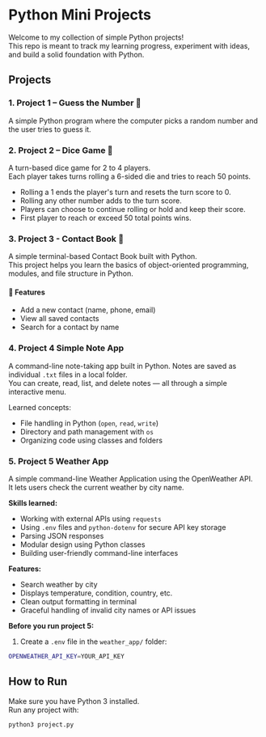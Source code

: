 # Python Mini Projects

Welcome to my collection of simple Python projects!  
This repo is meant to track my learning progress, experiment with ideas, and build a solid foundation with Python.

## Projects

### 1. Project 1 – Guess the Number 🎯
A simple Python program where the computer picks a random number and the user tries to guess it.

### 2. Project 2 – Dice Game 🎲
A turn-based dice game for 2 to 4 players.  
Each player takes turns rolling a 6-sided die and tries to reach 50 points.  
- Rolling a 1 ends the player's turn and resets the turn score to 0.  
- Rolling any other number adds to the turn score.  
- Players can choose to continue rolling or hold and keep their score.  
- First player to reach or exceed 50 total points wins.

### 3. Project 3 - Contact Book 📇

A simple terminal-based Contact Book built with Python.  
This project helps you learn the basics of object-oriented programming, modules, and file structure in Python.

#### 🚀 Features
- Add a new contact (name, phone, email)
- View all saved contacts
- Search for a contact by name

### 4. Project 4 Simple Note App

A command-line note-taking app built in Python. Notes are saved as individual `.txt` files in a local folder.  
You can create, read, list, and delete notes — all through a simple interactive menu.

Learned concepts:
- File handling in Python (`open`, `read`, `write`)
- Directory and path management with `os`
- Organizing code using classes and folders

### 5. Project 5 Weather App  
A simple command-line Weather Application using the OpenWeather API.  
It lets users check the current weather by city name.

**Skills learned:**
- Working with external APIs using `requests`
- Using `.env` files and `python-dotenv` for secure API key storage
- Parsing JSON responses
- Modular design using Python classes
- Building user-friendly command-line interfaces

**Features:**
- Search weather by city
- Displays temperature, condition, country, etc.
- Clean output formatting in terminal
- Graceful handling of invalid city names or API issues

**Before you run project 5:**
1. Create a `.env` file in the `weather_app/` folder:
```bash
OPENWEATHER_API_KEY=YOUR_API_KEY
```
## How to Run

Make sure you have Python 3 installed.  
Run any project with:
```bash
python3 project.py
```